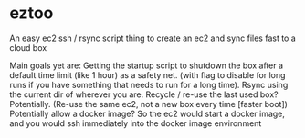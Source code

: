 # eztoo
An easy ec2 ssh / rsync script thing to create an ec2 and sync files fast to a cloud box

Main goals yet are:
Getting the startup script to shutdown the box after a default time limit (like 1 hour) as a safety net. (with flag to disable for long runs if you have something that needs to run for a long time).
Rsync using the current dir of wherever you are.
Recycle / re-use the last used box? Potentially. (Re-use the same ec2, not a new box every time [faster boot])
Potentially allow a docker image? So the ec2 would start a docker image, and you would ssh immediately into the docker image environment
